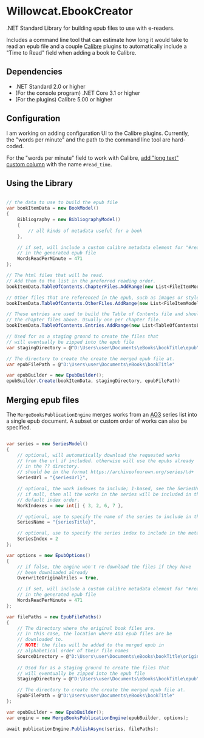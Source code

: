 # Willowcat.EbookCreator

.NET Standard Library for building epub files to use with e-readers. 

Includes a command line tool that can estimate how long it would take
to read an epub file and a couple [Calibre](https://calibre-ebook.com/) plugins to automatically include 
a "Time to Read" field when adding a book to Calibre. 

## Dependencies

* .NET Standard 2.0 or higher
* (For the console program) .NET Core 3.1 or higher
* (For the plugins) Calibre 5.00 or higher

## Configuration

I am working on adding configuration UI to the Calibre plugins. Currently, 
the "words per minute" and the path to the command line tool are hard-coded.

For the "words per minute" field to work with Calibre, [add "long text" custom column](https://blog.calibre-ebook.com/calibre-custom-columns/)
with the name `#read_time`.

## Using the Library



```csharp

// the data to use to build the epub file
var bookItemData = new BookModel() 
{
    Bibliography = new BibliographyModel() 
    {
        // all kinds of metadata useful for a book
    },

    // if set, will include a custom calibre metadata element for "#read_times"
    // in the generated epub file
    WordsReadPerMinute = 471
};

// The html files that will be read. 
// Add them to the list in the preferred reading order.
bookItemData.TableOfContents.ChapterFiles.AddRange(new List<FileItemModel>());

// Other files that are referenced in the epub, such as images or stylesheets
bookItemData.TableOfContents.OtherFiles.AddRange(new List<FileItemModel>());

// These entries are used to build the Table of Contents file and should reference
// the chapter files above. Usually one per chapter file.
bookItemData.TableOfContents.Entries.AddRange(new List<TableOfContentsLinkModel>());

// Used for as a staging ground to create the files that
// will eventually be zipped into the epub file
var stagingDirectory = @"D:\Users\user\Documents\eBooks\bookTitle\epub",

// The directory to create the create the merged epub file at.
var epubFilePath = @"D:\Users\user\Documents\eBooks\bookTitle"

var epubBuilder = new EpubBuilder();
epubBuilder.Create(bookItemData, stagingDirectory, epubFilePath)
```

## Merging epub files

The `MergeBooksPublicationEngine` merges works from an [AO3](https://archiveofourown.org) 
series list into a single epub document. A subset or custom order of works
can also be specified.


```csharp

var series = new SeriesModel()
{
    // optional, will automatically download the requested works 
    // from the url if included. otherwise will use the epubs already
    // in the ?? directory.
    // should be in the format https://archiveofourown.org/series/\d+
    SeriesUrl = "{seriesUrl}",

    // optional, the work indexes to include; 1-based, see the SeriesUrl for the value.
    // if null, then all the works in the series will be included in their 
    // default index order.
    WorkIndexes = new int[] { 3, 2, 6, 7 },

    // optional, use to specify the name of the series to include in the metadata
    SeriesName = "{seriesTitle}", 

    // optional, use to specify the series index to include in the metadata
    SeriesIndex = 2
};

var options = new EpubOptions()
{
    // if false, the engine won't re-download the files if they have 
    // been downloaded already
    OverwriteOriginalFiles = true, 

    // if set, will include a custom calibre metadata element for "#read_times"
    // in the generated epub file
    WordsReadPerMinute = 471
};

var filePaths = new EpubFilePaths()
{
    // The directory where the original book files are. 
    // In this case, the location where AO3 epub files are be 
    // downloaded to.
    // NOTE! the files will be added to the merged epub in 
    // alphabetical order of their file names
    SourceDirectory = @"D:\Users\user\Documents\eBooks\bookTitle\original",
    
    // Used for as a staging ground to create the files that
    // will eventually be zipped into the epub file
    StagingDirectory = @"D:\Users\user\Documents\eBooks\bookTitle\epub",

    // The directory to create the create the merged epub file at.
    EpubFilePath = @"D:\Users\user\Documents\eBooks\bookTitle"
};

var epubBuilder = new EpubBuilder();
var engine = new MergeBooksPublicationEngine(epubBuilder, options);

await publicationEngine.PublishAsync(series, filePaths);
```